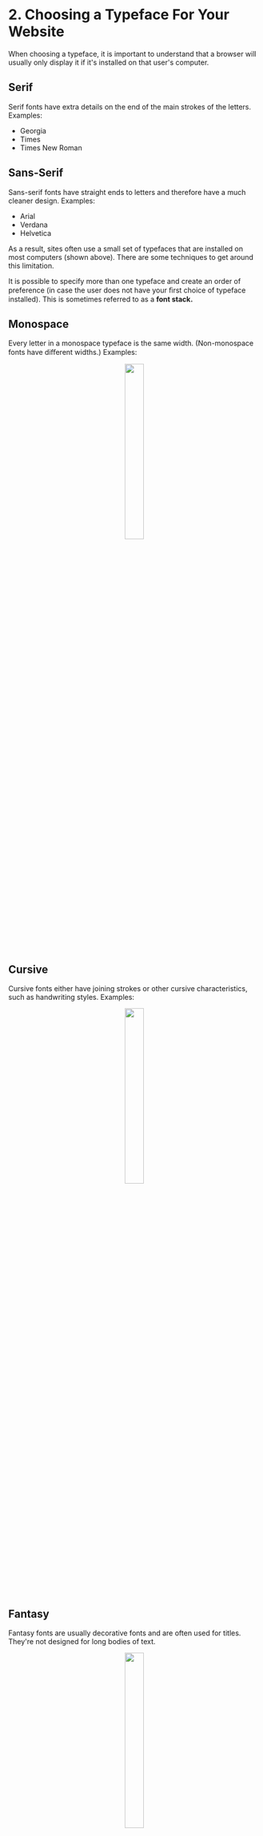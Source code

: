 # 2. Choosing a Typeface For Your Website

When choosing a typeface, it is important to understand that a browser will usually only display it if it's installed on that user's computer.
## Serif

Serif fonts have extra details on the end of the main strokes of the letters.
Examples:
- Georgia
- Times
- Times New Roman
## Sans-Serif

Sans-serif fonts have straight ends to letters and therefore have a much cleaner design.
Examples:
- Arial
- Verdana
- Helvetica

As a result, sites often use a small set of typefaces that are installed on most computers (shown above). There are some techniques to get around this limitation.

It is possible to specify more than one typeface and create an order of preference (in case the user does not have your ﬁrst choice of typeface installed). This is sometimes referred to as a **font stack.**
## Monospace

Every letter in a monospace typeface is the same width. (Non-monospace fonts have diﬀerent widths.)
Examples:
<figure align="center">
<img src="/Ω Assets/Text/Monospace - Courier.png" width ="30%" />
<figcaption>  </figcaption>
</figure>

## Cursive

Cursive fonts either have joining strokes or other cursive characteristics, such as handwriting styles.
Examples:
<figure align="center">
<img src="/Ω Assets/Text/Cursive Fonts.png" width ="30%" />
<figcaption>  </figcaption>
</figure>

## Fantasy

Fantasy fonts are usually decorative fonts and are often used for titles. They're not designed for long bodies of text.
<figure align="center">
<img src="/Ω Assets/Text/Fantasy Fonts.png" width ="30%" />
<figcaption>  </figcaption>
</figure>

Browsers are supposed to support at least one typeface from each of the groups above. For this reason, it is common to add the generic font name after your preferred choice of typefaces.

For example, if you wanted serif type, you could write the following:

```css
font-family: Georgia, Times, serif;
```

---
